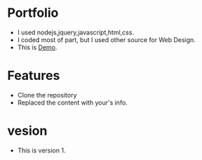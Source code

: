 # Portfolio
- I used nodejs,jquery,javascript,html,css.
- I coded most of part, but I used other source for Web Design.
- This is [Demo](https://yhan0704.github.io/portfolio/).

# Features
- Clone the repository
- Replaced the content with your's info.

# vesion
- This is version 1.